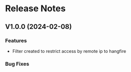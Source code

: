 # Release Notes

## V1.0.0 (2024-02-08)

### Features
+ Filter created to restrict access by remote ip to hangfire

### Bug Fixes
